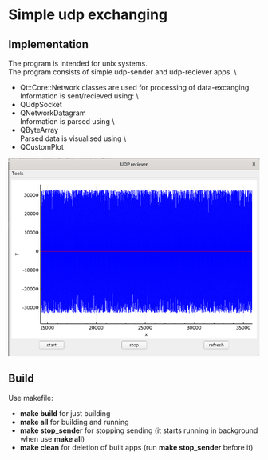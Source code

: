 # Simple udp exchanging

## Implementation
The program is intended for unix systems. \
The program consists of simple udp-sender and udp-reciever apps. \
- Qt::Core::Network classes are used for processing of data-excanging. \
Information is sent/recieved using: \
- QUdpSocket
- QNetworkDatagram \
Information is parsed using \
- QByteArray \
Parsed data is visualised using \
- QCustomPlot

<div align="center">
<img src="img.png"/>
</div>

## Build
Use makefile:
- **make build** for just building
- **make all** for building and running
- **make stop_sender** for stopping sending (it starts running in background when use **make all**)
- **make clean** for deletion of built apps (run **make stop_sender** before it)

